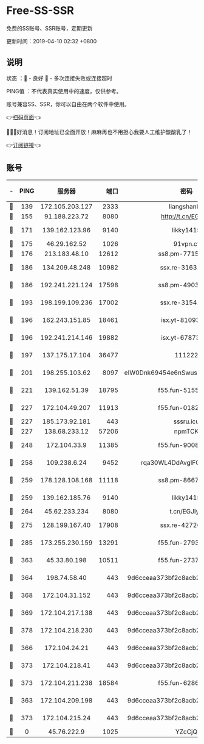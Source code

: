 # Free-SS-SSR

免费的SS账号、SSR账号，定期更新

更新时间：2019-04-10 02:32 +0800

## 说明

状态     ：🙂 - 良好 🙁 - 多次连接失败或连接超时

PING值   ：不代表真实使用中的速度，仅供参考。

账号兼容SS、SSR，你可以自由在两个软件中使用。

👉[扫码页面](https://liesauer.github.io/Free-SS-SSR/)👈

🎉🎉🎉好消息！订阅地址已全面开放！麻麻再也不用担心我要人工维护酸酸乳了！

👉[订阅链接](https://www.liesauer.net/yogurt/subscribe?ACCESS_TOKEN=DAYxR3mMaZAsaqUb)👈

## 账号

|-|PING|服务器|端口|密码|加密方式|区域|
|:----:|:----:|:-----:|-----:|:----:|:----:|:----:|
|🙂|139|172.105.203.127|2333|liangshanbo|chacha20|JP|
|🙂|155|91.188.223.72|8080|http://t.cn/EGJIyrl|rc4-md5|RU|
|🙂|171|139.162.123.96|9140|likky1415|aes-256-cfb|JP|
|🙂|175|46.29.162.52|1026|91vpn.cf|rc4-md5|RU|
|🙂|176|213.183.48.10|12612|ss8.pm-77157526|rc4-md5|RU|
|🙂|186|134.209.48.248|10982|ssx.re-31631414|aes-256-cfb|US|
|🙂|186|192.241.221.124|17598|ss8.pm-49031433|aes-256-cfb|US|
|🙂|193|198.199.109.236|17002|ssx.re-31541673|aes-256-cfb|US|
|🙂|196|162.243.151.85|18461|isx.yt-81093272|aes-256-cfb|US|
|🙂|196|192.241.214.146|19882|isx.yt-67873078|aes-256-cfb|US|
|🙂|197|137.175.17.104|36477|111222|aes-256-cfb|US|
|🙂|201|198.255.103.62|8097|eIW0Dnk69454e6nSwuspv9DmS201tQ0D|aes-256-cfb|US|
|🙂|221|139.162.51.39|18795|f55.fun-51551874|aes-256-cfb|SG|
|🙂|227|172.104.49.207|11913|f55.fun-01827125|aes-256-cfb|SG|
|🙂|227|185.173.92.181|443|sssru.icu|rc4-md5|RU|
|🙂|227|138.68.233.12|57206|npmTCK|rc4-md5|US|
|🙂|248|172.104.33.9|11385|f55.fun-90083695|aes-256-cfb|SG|
|🙂|258|109.238.6.24|9452|rqa30WL4DdAvgIFG6Fs3znzTa|aes-256-cfb|FR|
|🙂|259|178.128.108.168|11118|ss8.pm-86671679|aes-256-cfb|SG|
|🙂|259|139.162.185.76|9140|likky1415|aes-256-cfb|DE|
|🙂|264|45.62.233.234|8080|t.cn/EGJIyrl|rc4-md5|CA|
|🙂|275|128.199.167.40|17908|ssx.re-42726617|aes-256-cfb|SG|
|🙂|285|173.255.230.159|13291|f55.fun-27934784|aes-256-cfb|US|
|🙂|363|45.33.80.198|10511|f55.fun-27370587|aes-256-cfb|US|
|🙂|364|198.74.58.40|443|9d6cceaa373bf2c8acb22e60b6a58be6|aes-256-cfb|US|
|🙂|368|172.104.31.152|443|9d6cceaa373bf2c8acb22e60b6a58be6|aes-256-cfb|US|
|🙂|369|172.104.217.138|443|9d6cceaa373bf2c8acb22e60b6a58be6|aes-256-cfb|US|
|🙂|378|172.104.218.230|443|9d6cceaa373bf2c8acb22e60b6a58be6|aes-256-cfb|US|
|🙂|366|172.104.24.21|443|9d6cceaa373bf2c8acb22e60b6a58be6|aes-256-cfb|US|
|🙂|373|172.104.218.41|443|9d6cceaa373bf2c8acb22e60b6a58be6|aes-256-cfb|US|
|🙂|373|172.104.211.238|18584|f55.fun-62869034|aes-256-cfb|US|
|🙁|363|172.104.209.198|443|9d6cceaa373bf2c8acb22e60b6a58be6|aes-256-cfb|US|
|🙁|373|172.104.215.24|443|9d6cceaa373bf2c8acb22e60b6a58be6|aes-256-cfb|US|
|🙁|0|45.76.222.9|1025|YZcCjQ|rc4-md5|JP|
